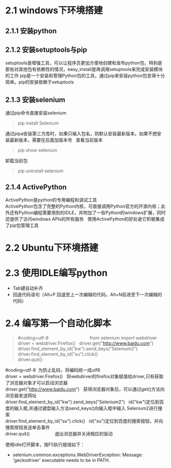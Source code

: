 # 2.1 windows下环境搭建
## 2.1.1 安装python
## 2.1.2 安装setuptools与pip
setuptools是增强工具，可以让程序员更加方便地创建和发布python包，特别是那些对其他包有依赖性的情况，easy_install是再调用setuptools来完成安装模块的工作
pip是一个安装和管理Python包的工具，通过pip来安装python包变得十分简单。pip的安装依赖于setuptools
## 2.1.3 安装selenium
通过pip命令直接安装selenium  
> pip install Selenium  

通过pipa安装第三方库时，如果只输入包名，则默认安装最新版本。如果不想安装最新版本，需要在后面加版本号  
查看当前版本  
> pip show selenium  

卸载当前包  
> pip uninstall selenium
## 2.1.4 ActivePython
ActivePython是python的专用编程和调试工具  
ActivePython包含了完整的Python内核，可直接调用Python官方的开源内核；此外还有Python编程需要用到的IDLE，并附加了一些Python的windows扩展，同时还提供了访问windows APIs的所有服务  
使用ActivePython的好处是它积极集成了pip包管理工具
# 2.2 Ubuntu下环境搭建
# 2.3 使用IDLE编写python
- Tab键自动补齐  
- 回退代码语句（Alt+P 回退至上一次编辑的代码，Alt+N前进至下一次编辑的代码）
# 2.4 编写第一个自动化脚本
> #coding=utf-8                                 
from selenium import webdriver  
driver = webdriver.Firefox()  
driver.get("http://www.baidu.com")  
driver.find_element_by_id("kw").send_keys("Selenium2")  
driver.find_element_by_id("su").click()  
driver.quit()  

#coding=utf-8  为防止乱码，将编码统一成utf8  
driver = webdriver.Firefox()   将webdirver的firefox对象赋值给driver,只有获取了浏览器对象才可以启动浏览器  
driver.get("http://www.baidu.com")   获得浏览器对象后，可以通过get()方法向浏览器发送网址  
driver.find_element_by_id("kw").send_keys("Selenium2")   id("kw")定位到百度的输入框,并通过键盘输入方法send_keys()向输入框中输入 Selenium2进行搜索  
driver.find_element_by_id("su").click()   id("su")定位到百度的搜索按钮，并向搜索按钮发送单击事件  
driver.quit()                    退出浏览器并关闭相应的驱动  

使用idle打开脚本，按F5执行报错如下：
- selenium.common.exceptions.WebDriverException: Message: 'geckodriver' executable needs to be in PATH.

